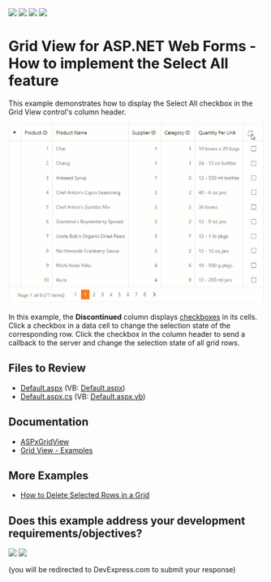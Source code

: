 <!-- default badges list -->
![](https://img.shields.io/endpoint?url=https://codecentral.devexpress.com/api/v1/VersionRange/128532789/15.1.5%2B)
[![](https://img.shields.io/badge/Open_in_DevExpress_Support_Center-FF7200?style=flat-square&logo=DevExpress&logoColor=white)](https://supportcenter.devexpress.com/ticket/details/T282813)
[![](https://img.shields.io/badge/📖_How_to_use_DevExpress_Examples-e9f6fc?style=flat-square)](https://docs.devexpress.com/GeneralInformation/403183)
[![](https://img.shields.io/badge/💬_Leave_Feedback-feecdd?style=flat-square)](#does-this-example-address-your-development-requirementsobjectives)
<!-- default badges end -->
# Grid View for ASP.NET Web Forms - How to implement the Select All feature

This example demonstrates how to display the Select All checkbox in the Grid View control's column header.

![Select All Rows](select-all.gif)

In this example, the **Discontinued** column displays [checkboxes](https://docs.devexpress.com/AspNet/11415/components/data-editors/checkbox) in its cells. Click a checkbox in a data cell to change the selection state of the corresponding row. Click the checkbox in the column header to send a callback to the server and change the selection state of all grid rows.

## Files to Review

* [Default.aspx](./CS/Default.aspx) (VB: [Default.aspx](./VB/Default.aspx))
* [Default.aspx.cs](./CS/Default.aspx.cs) (VB: [Default.aspx.vb](./VB/Default.aspx.vb))

## Documentation

* [ASPxGridView](https://docs.devexpress.com/AspNet/DevExpress.Web.ASPxGridView)
* [Grid View - Examples](https://docs.devexpress.com/AspNet/3768/components/grid-view/examples)

## More Examples

- [How to Delete Selected Rows in a Grid](https://github.com/DevExpress-Examples/aspxgridview-delete-selected-rows)
<!-- feedback -->
## Does this example address your development requirements/objectives?

[<img src="https://www.devexpress.com/support/examples/i/yes-button.svg"/>](https://www.devexpress.com/support/examples/survey.xml?utm_source=github&utm_campaign=asp-net-web-forms-grid-implement-select-all-feature&~~~was_helpful=yes) [<img src="https://www.devexpress.com/support/examples/i/no-button.svg"/>](https://www.devexpress.com/support/examples/survey.xml?utm_source=github&utm_campaign=asp-net-web-forms-grid-implement-select-all-feature&~~~was_helpful=no)

(you will be redirected to DevExpress.com to submit your response)
<!-- feedback end -->

